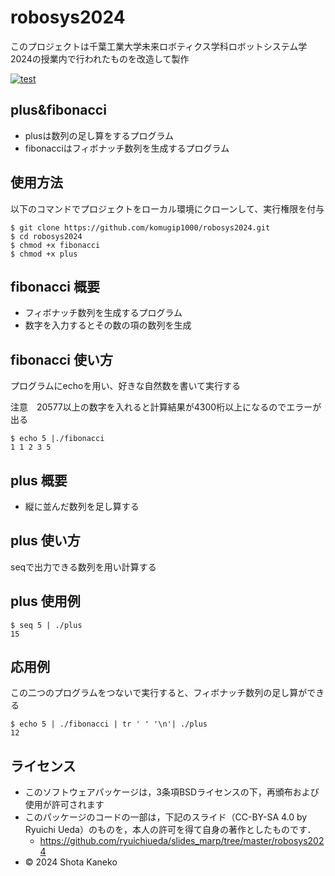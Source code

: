 # robosys2024

このプロジェクトは千葉工業大学未来ロボティクス学科ロボットシステム学2024の授業内で行われたものを改造して製作

[![test](https://github.com/komugip1000/robosys2024/actions/workflows/test.yml/badge.svg)](https://github.com/komugip1000/robosys2024/actions/workflows/test.yml)

## plus&fibonacci

- plusは数列の足し算をするプログラム
- fibonacciはフィボナッチ数列を生成するプログラム


## 使用方法

以下のコマンドでプロジェクトをローカル環境にクローンして、実行権限を付与
```
$ git clone https://github.com/komugip1000/robosys2024.git
$ cd robosys2024
$ chmod +x fibonacci
$ chmod +x plus
```

## fibonacci 概要

- フィボナッチ数列を生成するプログラム
- 数字を入力するとその数の項の数列を生成


## fibonacci 使い方

プログラムにechoを用い、好きな自然数を書いて実行する

注意　20577以上の数字を入れると計算結果が4300桁以上になるのでエラーが出る

```
$ echo 5 |./fibonacci
1 1 2 3 5
```

## plus 概要

- 縦に並んだ数列を足し算する

 
## plus 使い方

seqで出力できる数列を用い計算する


## plus 使用例
```
$ seq 5 | ./plus
15
```

## 応用例

この二つのプログラムをつないで実行すると、フィボナッチ数列の足し算ができる
```
$ echo 5 | ./fibonacci | tr ' ' '\n'| ./plus
12
```

## ライセンス
- このソフトウェアパッケージは，3条項BSDライセンスの下，再頒布および使用が許可されます
- このパッケージのコードの一部は，下記のスライド（CC-BY-SA 4.0 by Ryuichi Ueda）のものを，本人の許可を得て自身の著作としたものです．
  - https://github.com/ryuichiueda/slides_marp/tree/master/robosys2024
- © 2024 Shota Kaneko
